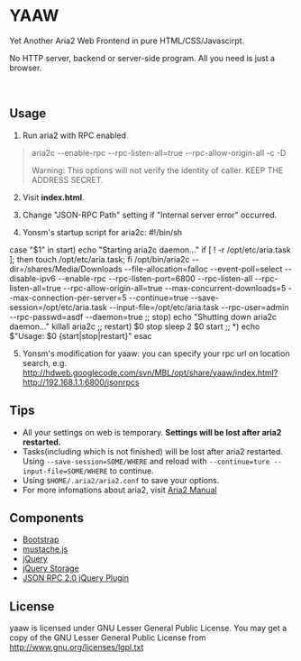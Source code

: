 YAAW
====

Yet Another Aria2 Web Frontend in pure HTML/CSS/Javascirpt.

No HTTP server, backend or server-side program. All you need is just a browser.

<br />

Usage
-----
1. Run aria2 with RPC enabled
> aria2c --enable-rpc --rpc-listen-all=true --rpc-allow-origin-all -c -D
>
> Warning: This options will not verify the identity of caller. KEEP THE ADDRESS SECRET.

2. Visit **index.html**.

3. Change "JSON-RPC Path" setting if "Internal server error" occurred.

4. Yonsm's startup script for aria2c:
#!/bin/sh

case "$1" in
	start)
		echo "Starting aria2c daemon..."
		if [ ! -r /opt/etc/aria.task ]; then touch /opt/etc/aria.task; fi
		/opt/bin/aria2c --dir=/shares/Media/Downloads --file-allocation=falloc --event-poll=select --disable-ipv6 --enable-rpc --rpc-listen-port=6800 --rpc-listen-all --rpc-listen-all=true --rpc-allow-origin-all=true --max-concurrent-downloads=5 --max-connection-per-server=5 --continue=true --save-session=/opt/etc/aria.task --input-file=/opt/etc/aria.task --rpc-user=admin --rpc-passwd=asdf --daemon=true
		;;
	stop)
		echo "Shutting down aria2c daemon..."
		killall aria2c
		;;
	restart)
		$0 stop
		sleep 2
		$0 start
		;;
	*)
		echo $"Usage: $0 {start|stop|restart}"
esac

5. Yonsm's modification for yaaw: you can specify your rpc url on location search, e.g.
http://hdweb.googlecode.com/svn/MBL/opt/share/yaaw/index.html?http://192.168.1.1:6800/jsonrpcs


Tips
----
* All your settings on web is temporary. **Settings will be lost after aria2 restarted.**
* Tasks(including which is not finished) will be lost after aria2 restarted. Using `--save-session=SOME/WHERE` and reload with `--continue=ture --input-file=SOME/WHERE` to continue.
* Using `$HOME/.aria2/aria2.conf` to save your options.
* For more infomations about aria2, visit [Aria2 Manual](http://aria2.sourceforge.net/manual/en/html/)

Components
----------
+ [Bootstrap](http://twitter.github.com/bootstrap/)
+ [mustache.js](https://github.com/janl/mustache.js)
+ [jQuery](http://jquery.com/)
+ [jQuery Storage](http://archive.plugins.jquery.com/project/html5Storage)
+ [JSON RPC 2.0 jQuery Plugin](https://github.com/datagraph/jquery-jsonrpc)

License
-------
yaaw is licensed under GNU Lesser General Public License.
You may get a copy of the GNU Lesser General Public License from http://www.gnu.org/licenses/lgpl.txt
